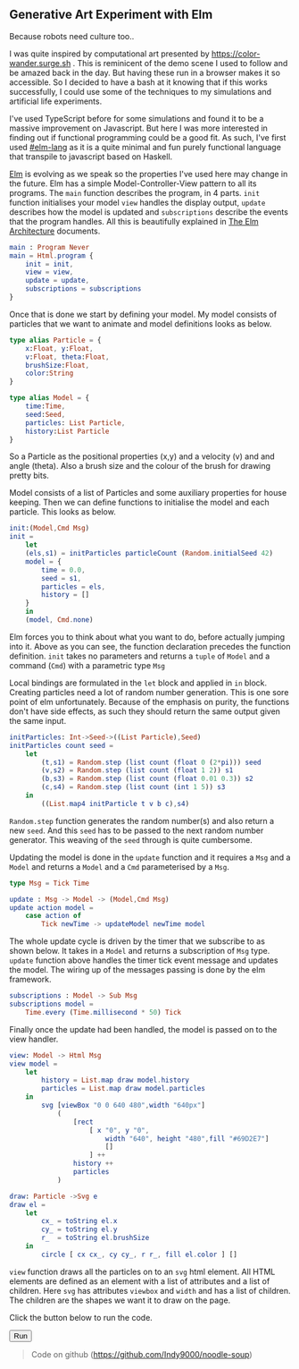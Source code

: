 ## **Generative Art Experiment with Elm**

Because robots need culture too..

I was quite inspired by computational art presented by https://color-wander.surge.sh . This is reminicent of the demo scene I used to follow and be amazed back in the day. But having these run in a browser makes it so accessible. So I decided to have a bash at it knowing that if this works successfully, I could use some of the techniques to my simulations and artificial life experiments.

I've used TypeScript before for some simulations and found it to be a massive improvement on Javascript. But here I was more interested in finding out if functional programming could be a good fit. As such, I've first used [#elm-lang](https://twitter.com/search?q=%23elmlang) as it is a quite minimal and fun purely functional language that transpile to javascript based on Haskell. 

[Elm](http://elm-lang.org/) is evolving as we speak so the properties I've used here may change in the future. Elm has a simple Model-Controller-View pattern to all its programs. The `main` function describes the program, in 4 parts. `init` function initialises your model `view` handles the display output, `update` describes how the model is updated and `subscriptions` describe the events that the program handles. All this is beautifully explained in [The Elm Architecture](http://guide.elm-lang.org/architecture/index.html) documents.

```elm
main : Program Never
main = Html.program {
	init = init,
    view = view,
    update = update,
    subscriptions = subscriptions
}
```

Once that is done we start by defining your model. My model consists of particles that we want to animate and model definitions looks as below.

```elm
type alias Particle = {
	x:Float, y:Float,
    v:Float, theta:Float,
    brushSize:Float,
    color:String
}

type alias Model = {
    time:Time,
    seed:Seed,
    particles: List Particle,
    history:List Particle
}
```

So a Particle as the positional properties (x,y) and a velocity (v) and and angle (theta). Also a brush size and the colour of the brush for drawing pretty bits. 

Model consists of a list of Particles and some auxiliary properties for house keeping. Then we can define functions to initialise the model and each particle. This looks as below.

```elm
init:(Model,Cmd Msg)
init =
	let 
	(els,s1) = initParticles particleCount (Random.initialSeed 42)
    model = {
	    time = 0.0,
        seed = s1,
        particles = els,
        history = []
    }
    in
    (model, Cmd.none)
```

Elm forces you to think about what you want to do, before actually jumping into it. Above as you can see, the function declaration precedes the function definition. `init` takes no parameters and returns a `tuple` of `Model` and a command (`Cmd`) with a parametric type `Msg` 

Local bindings are formulated in the `let` block and applied in `in` block. Creating particles need a lot of random number generation. This is one sore point of elm unfortunately. Because of the emphasis on purity, the functions don't have side effects, as such they should return the same output given the same input. 

```elm
initParticles: Int->Seed->((List Particle),Seed)
initParticles count seed =
    let
        (t,s1) = Random.step (list count (float 0 (2*pi))) seed
        (v,s2) = Random.step (list count (float 1 2)) s1
        (b,s3) = Random.step (list count (float 0.01 0.3)) s2
        (c,s4) = Random.step (list count (int 1 5)) s3
    in
        ((List.map4 initParticle t v b c),s4)
```

`Random.step` function generates the random number(s) and also return a new `seed`. And this `seed` has to be passed to the next random number generator. This weaving of the `seed` through is quite cumbersome.

Updating the model is done in the `update` function and it requires a `Msg` and a `Model` and returns a `Model` and a `Cmd` parameterised by a `Msg`.

```elm
type Msg = Tick Time

update : Msg -> Model -> (Model,Cmd Msg)
update action model =
    case action of
        Tick newTime -> updateModel newTime model
```
The whole update cycle is driven by the timer that we subscribe to as shown below. It takes in a `Model` and returns a subscription of `Msg` type. `update` function above handles the timer tick event message and updates the model. The wiring up of the messages passing is done by the elm framework.

```elm
subscriptions : Model -> Sub Msg
subscriptions model = 
    Time.every (Time.millisecond * 50) Tick
```

Finally once the update had been handled, the model is passed on to the view handler.

```elm
view: Model -> Html Msg
view model =
    let
        history = List.map draw model.history
        particles = List.map draw model.particles
    in
        svg [viewBox "0 0 640 480",width "640px"]
            (
                [rect 
	                [ x "0", y "0", 
		                width "640", height "480",fill "#69D2E7"] 
		                []
		            ] ++
                history ++
                particles
            )

draw: Particle ->Svg e
draw el =
    let 
        cx_ = toString el.x
        cy_ = toString el.y
        r_  = toString el.brushSize
    in
        circle [ cx cx_, cy cy_, r r_, fill el.color ] []

```
`view` function draws all the particles on to an `svg` html element. All HTML elements are defined as an element with a list of attributes and a list of children. Here `svg` has attributes `viewbox` and `width` and has a list of children. The children are the shapes we want it to draw on the page.


Click the button below to run the code.


<div>
<script type="text/javascript" src="../../noodle-soup/gen-art.js"></script>
<div id='fhf'></div>
<button onclick="Elm.Main.embed(fhf)">Run</button>
</div>


>Code on github (https://github.com/Indy9000/noodle-soup)